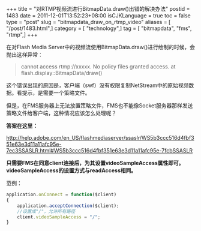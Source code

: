 +++
title = "对RTMP视频流进行BitmapData.draw()出错的解决办法"
postid = 1483
date = 2011-12-01T13:52:23+08:00
isCJKLanguage = true
toc = false
type = "post"
slug = "bitmapdata_draw_on_rtmp_video"
aliases = [ "/post/1483.html",]
category = [ "technology",]
tag = [ "bitmapdata", "fms", "rtmp",]
+++


在对Flash Media Server中的视频流使用BitmapData.draw()进行绘制的时候，会抛出这样异常：

> cannot access rtmp://xxxxx. No policy files granted access.
> at flash.display::BitmapData/draw()

这个错误出现的原因是，客户端（swf）没有权限复制NetStream中的原始视频数据。看提示，是需要一个策略文件。

但是，在FMS服务器上无法放置策略文件，FMS也不能像Socket服务器那样发送策略文件给客户端，这种情况应该怎么处理呢？

**答案在这里：**

<http://help.adobe.com/en_US/flashmediaserver/ssaslr/WS5b3ccc516d4fbf351e63e3d11a11afc95e-7ec3SSASLR.html#WS5b3ccc516d4fbf351e63e3d11a11afc95e-7fcbSSASLR>

**只需要FMS在同意client连接后，为其设置videoSampleAccess属性即可。videoSampleAccess的设置方式与readAccess相同。**

范例：

``` javascript
application.onConnect = function($client)
{ 
	application.acceptConnection($client);
	//设置成"/"，允许所有路径
	client.videoSampleAccess = "/"; 
}
```

